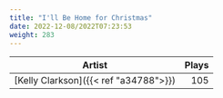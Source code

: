 ```yaml
---
title: "I'll Be Home for Christmas"
date: 2022-12-08/2022T07:23:53
weight: 283
---
```




 Artist | Plays 
----- | -----:
[Kelly Clarkson]({{< ref "a34788">}}) | 105
